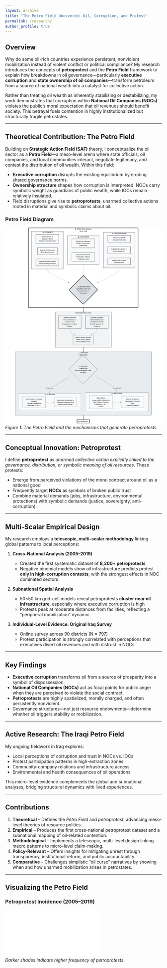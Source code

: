 ```yaml
---
layout: archive
title: "The Petro Field Uncovered: Oil, Corruption, and Protest"
permalink: /research/
author_profile: true
---
```


## Overview

Why do some oil-rich countries experience persistent, nonviolent mobilization instead of violent conflict or political compliance? My research introduces the concepts of **petroprotest** and the **Petro Field** framework to explain how breakdowns in oil governance—particularly **executive corruption** and **state ownership of oil companies**—transform petroleum from a source of national wealth into a catalyst for collective action.

Rather than treating oil wealth as inherently stabilizing or destabilizing, my work demonstrates that corruption within **National Oil Companies (NOCs)** violates the public’s moral expectation that oil revenues should benefit society. This betrayal fuels contention in highly institutionalized but structurally fragile petrostates.

---

## Theoretical Contribution: The Petro Field

Building on **Strategic Action Field (SAF)** theory, I conceptualize the oil sector as a **Petro Field**—a meso-level arena where state officials, oil companies, and local communities interact, negotiate legitimacy, and contest the distribution of oil wealth. Within this field:

- **Executive corruption** disrupts the existing equilibrium by eroding shared governance norms.  
- **Ownership structure** shapes how corruption is interpreted: NOCs carry symbolic weight as guardians of public wealth, while IOCs remain relatively insulated.  
- Field disruptions give rise to **petroprotests**, unarmed collective actions rooted in material and symbolic claims about oil.

### Petro Field Diagram
![The Petro Field Diagram](/images/Petro%20Field%20Diagram.png)  
*Figure 1: The Petro Field and the mechanisms that generate petroprotests.*

---

## Conceptual Innovation: Petroprotest

I define **petroprotest** as *unarmed collective action explicitly linked to the governance, distribution, or symbolic meaning of oil resources*. These protests:

- Emerge from perceived violations of the moral contract around oil as a national good  
- Frequently target **NOCs** as symbols of broken public trust  
- Combine material demands (jobs, infrastructure, environmental protections) with symbolic demands (justice, sovereignty, anti-corruption)

---

## Multi-Scalar Empirical Design

My research employs a **telescopic, multi-scalar methodology** linking global patterns to local perceptions:

1. **Cross-National Analysis (2005–2019)**  
   - Created the first systematic dataset of **8,200+ petroprotests**  
   - Negative binomial models show oil infrastructure predicts protest **only in high-corruption contexts**, with the strongest effects in NOC-dominated sectors

2. **Subnational Spatial Analysis**  
   - 50×50 km grid-cell models reveal petroprotests **cluster near oil infrastructure**, especially where executive corruption is high  
   - Protests peak at moderate distances from facilities, reflecting a “peripheral mobilization” dynamic

3. **Individual-Level Evidence: Original Iraq Survey**  
   - Online survey across 90 districts (N = 797)  
   - Protest participation is strongly correlated with perceptions that executives divert oil revenues and with distrust in NOCs

---

## Key Findings

- **Executive corruption** transforms oil from a source of prosperity into a symbol of dispossession.  
- **National Oil Companies (NOCs)** act as focal points for public anger when they are perceived to violate the social contract.  
- **Petroprotests** are highly spatialized, morally charged, and often persistently nonviolent.  
- Governance structures—not just resource endowments—determine whether oil triggers stability or mobilization.

---

## Active Research: The Iraqi Petro Field

My ongoing fieldwork in Iraq explores:

- Local perceptions of corruption and trust in NOCs vs. IOCs  
- Protest participation patterns in high-extraction zones  
- Community-company relations and infrastructure access  
- Environmental and health consequences of oil operations  

This micro-level evidence complements the global and subnational analyses, bridging structural dynamics with lived experiences.

---

## Contributions

1. **Theoretical** – Defines the *Petro Field* and *petroprotest*, advancing meso-level theories of resource politics.  
2. **Empirical** – Produces the first cross-national petroprotest dataset and a subnational mapping of oil-related contention.  
3. **Methodological** – Implements a telescopic, multi-level design linking macro patterns to micro-level claim-making.  
4. **Policy-Relevant** – Offers insights for mitigating unrest through transparency, institutional reform, and public accountability.  
5. **Comparative** – Challenges simplistic “oil curse” narratives by showing when and how unarmed mobilization arises in petrostates.

---

## Visualizing the Petro Field

### Petroprotest Incidence (2005–2019)
![Global Distribution of Petroprotests](/images/petroprotest_world_map.pdf)  
*Darker shades indicate higher frequency of petroprotests.*

